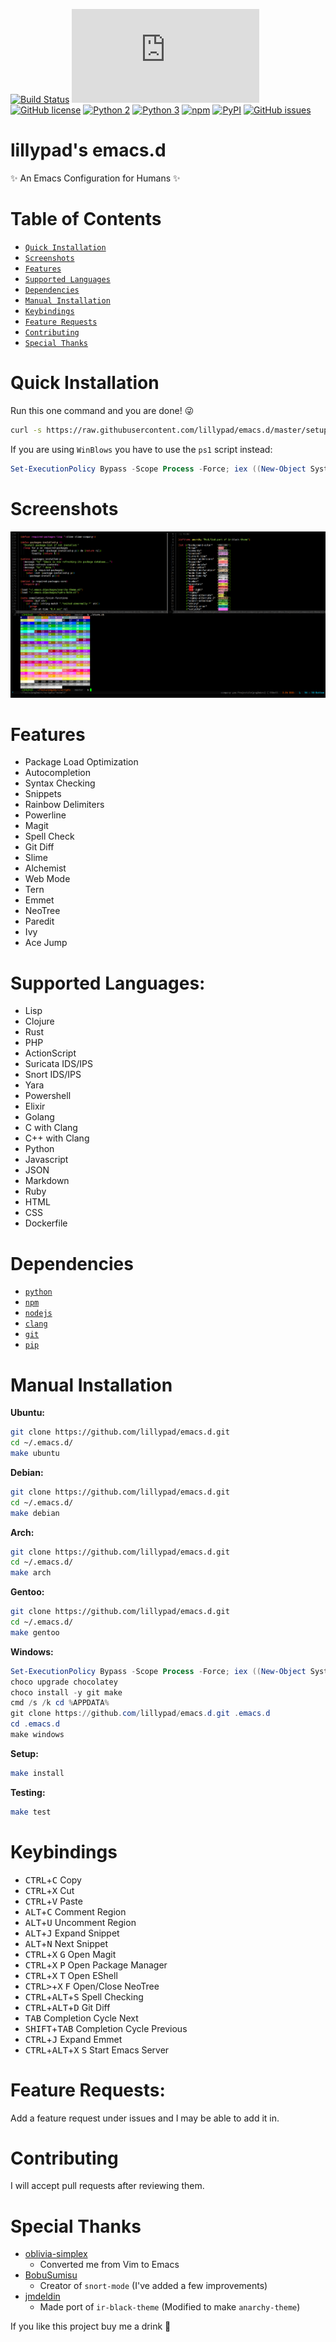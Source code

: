 [![Build Status](https://travis-ci.org/lillypad/emacs.d.svg?branch=master)](https://travis-ci.org/lillypad/emacs.d)
[![Build Status](https://ci.appveyor.com/api/projects/status/github/lillypad/emacs.d?svg=true&branch=master)](https://ci.appveyor.com/project/lillypad/emacs-d)
[![GitHub license](https://img.shields.io/github/license/lillypad/emacs-lillypad.svg)](https://github.com/lillypad/emacs-lillypad/blob/master/LICENSE)
[![Python 2](https://img.shields.io/badge/Python-2-brightgreen.svg)](https://github.com/lillypad/emacs-lillypad/)
[![Python 3](https://img.shields.io/badge/Python-3-brightgreen.svg)](https://github.com/lillypad/emacs-lillypad/)
[![npm](https://img.shields.io/npm/v/npm.svg)]()
[![PyPI](https://img.shields.io/pypi/v/nine.svg)]()
[![GitHub issues](https://img.shields.io/github/issues/lillypad/emacs.d.svg)](https://github.com/lillypad/emacs.d/issues)

# lillypad's emacs.d

:sparkles: An Emacs Configuration for Humans :sparkles:

# Table of Contents
- [`Quick Installation`](#quick-installation)
- [`Screenshots`](#screenshots)
- [`Features`](#features)
- [`Supported Languages`](#supported-languages)
- [`Dependencies`](#dependencies)
- [`Manual Installation`](#manual-installation)
- [`Keybindings`](#keybindings)
- [`Feature Requests`](#feature-requests)
- [`Contributing`](#contributing)
- [`Special Thanks`](#special-thanks)

# Quick Installation

Run this one command and you are done! :stuck_out_tongue_winking_eye:

```bash
curl -s https://raw.githubusercontent.com/lillypad/emacs.d/master/setup.sh | bash
```

If you are using `WinBlows` you have to use the `ps1` script instead:

```powershell
Set-ExecutionPolicy Bypass -Scope Process -Force; iex ((New-Object System.Net.WebClient).DownloadString('https://raw.githubusercontent.com/lillypad/emacs.d/master/setup.ps1'))
```

# Screenshots
![Screenshot](img/emacs-lillypad.png)

# Features
- Package Load Optimization
- Autocompletion
- Syntax Checking
- Snippets
- Rainbow Delimiters
- Powerline
- Magit
- Spell Check
- Git Diff
- Slime
- Alchemist
- Web Mode
- Tern
- Emmet
- NeoTree
- Paredit
- Ivy
- Ace Jump

# Supported Languages:
- Lisp
- Clojure
- Rust
- PHP
- ActionScript
- Suricata IDS/IPS
- Snort IDS/IPS
- Yara
- Powershell
- Elixir
- Golang
- C with Clang
- C++ with Clang
- Python
- Javascript
- JSON
- Markdown
- Ruby
- HTML
- CSS
- Dockerfile

# Dependencies
- [`python`](https://www.python.org/)
- [`npm`](https://www.npmjs.com/)
- [`nodejs`](https://nodejs.org/en/)
- [`clang`](https://clang.llvm.org/get_started.html)
- [`git`](https://git-scm.com/documentation)
- [`pip`](https://pip.pypa.io/en/stable/)

# Manual Installation

__Ubuntu:__
```bash
git clone https://github.com/lillypad/emacs.d.git
cd ~/.emacs.d/
make ubuntu
```

__Debian:__
```bash
git clone https://github.com/lillypad/emacs.d.git
cd ~/.emacs.d/
make debian
```

__Arch:__
```bash
git clone https://github.com/lillypad/emacs.d.git
cd ~/.emacs.d/
make arch
```

__Gentoo:__
```bash
git clone https://github.com/lillypad/emacs.d.git
cd ~/.emacs.d/
make gentoo
```

__Windows:__
```powershell
Set-ExecutionPolicy Bypass -Scope Process -Force; iex ((New-Object System.Net.WebClient).DownloadString('https://chocolatey.org/install.ps1'))
choco upgrade chocolatey
choco install -y git make
cmd /s /k cd %APPDATA%
git clone https://github.com/lillypad/emacs.d.git .emacs.d
cd .emacs.d
make windows
```

__Setup:__
```bash
make install
```

__Testing:__
```bash
make test
```

# Keybindings
- <kbd>CTRL</kbd>+<kbd>C</kbd> Copy
- <kbd>CTRL</kbd>+<kbd>X</kbd> Cut
- <kbd>CTRL</kbd>+<kbd>V</kbd> Paste
- <kbd>ALT</kbd>+<kbd>C</kbd> Comment Region
- <kbd>ALT</kbd>+<kbd>U</kbd> Uncomment Region
- <kbd>ALT</kbd>+<kbd>J</kbd> Expand Snippet
- <kbd>ALT</kbd>+<kbd>N</kbd> Next Snippet
- <kbd>CTRL</kbd>+<kbd>X</kbd> <kbd>G</kbd> Open Magit
- <kbd>CTRL</kbd>+<kbd>X</kbd> <kbd>P</kbd> Open Package Manager
- <kbd>CTRL</kbd>+<kbd>X</kbd> <kbd>T</kbd> Open EShell
- <kbd>CTRL></kbd>+<kbd>X</kbd> <kbd>F</kbd> Open/Close NeoTree
- <kbd>CTRL</kbd>+<kbd>ALT</kbd>+<kbd>S</kbd> Spell Checking
- <kbd>CTRL</kbd>+<kbd>ALT</kbd>+<kbd>D</kbd> Git Diff
- <kbd>TAB</kbd> Completion Cycle Next
- <kbd>SHIFT</kbd>+<kbd>TAB</kbd> Completion Cycle Previous
- <kbd>CTRL</kbd>+<kbd>J</kbd> Expand Emmet
- <kbd>CTRL</kbd>+<kbd>ALT</kbd>+<kbd>X</kbd> <kbd>S</kbd> Start Emacs Server

# Feature Requests:
Add a feature request under issues and I may be able to add it in.

# Contributing
I will accept pull requests after reviewing them.

# Special Thanks
- [oblivia-simplex](https://github.com/oblivia-simplex)
  - Converted me from Vim to Emacs
- [BobuSumisu](https://github.com/BobuSumisu)
  - Creator of `snort-mode` (I've added a few improvements)
- [jmdeldin](https://github.com/jmdeldin)
  - Made port of `ir-black-theme` (Modified to make `anarchy-theme`)

If you like this project buy me a drink :wine_glass:
